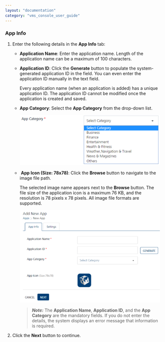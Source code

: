 ```yaml
---
layout: "documentation"
category: "vms_console_user_guide"
---
```

                            


### App Info

1.  Enter the following details in the **App Info** tab:
    *   **Application Name**: Enter the application name. Length of the application name can be a maximum of 100 characters.
    *   **Application ID**: Click the **Generate** button to populate the system- generated application ID in the field. You can even enter the application ID manually in the text field.
        
        Every application name (when an application is added) has a unique application ID. The application ID cannot be modified once the application is created and saved.
        
    *   **App Category**: Select the **App Category** from the drop-down list.
        
        ![](../Resources/Images/Overview/Apps/appcategory.png)
        
    *    **App Icon (Size: 78x78)**: Click the **Browse** button to navigate to the image file path.
        
        The selected image name appears next to the **Browse** button. The file size of the application icon is a maximum 76 KB, and the resolution is 78 pixels x 78 pixels. All image file formats are supported.
        
        ![](../Resources/Images/Overview/Apps/addnewappappinfo_651x429.png)
        
        > **_Note:_** The **Application Name**, **Application ID**, and the **App Category** are the mandatory fields. If you do not enter the details, the system displays an error message that information is required.  
        
2.  Click the **Next** button to continue.

